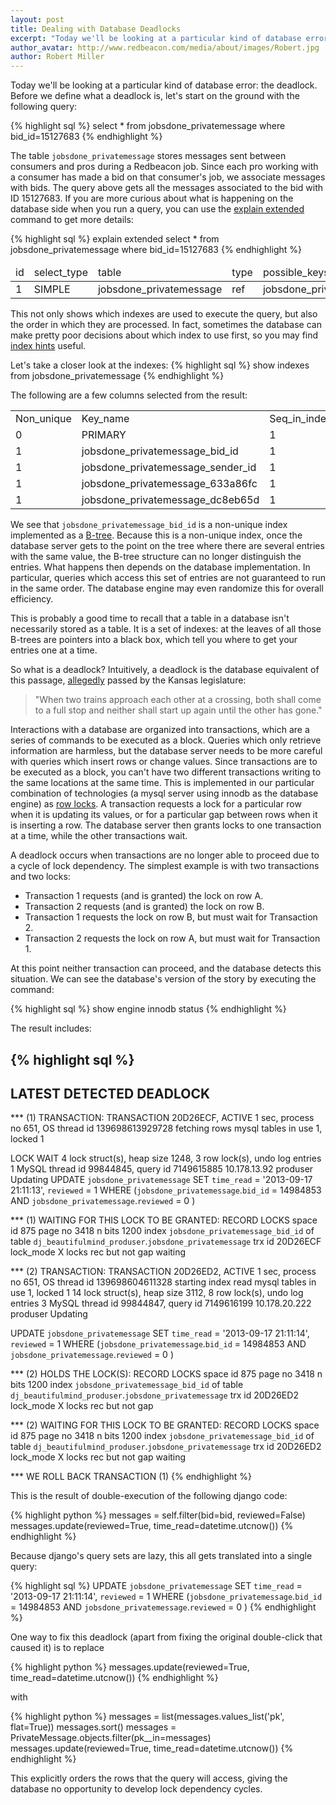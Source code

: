 ```yaml
---
layout: post
title: Dealing with Database Deadlocks
excerpt: "Today we'll be looking at a particular kind of database error: the deadlock. Before we define what a deadlock is, let's start on the ground with the following query."
author_avatar: http://www.redbeacon.com/media/about/images/Robert.jpg
author: Robert Miller
---
```


Today we'll be looking at a particular kind of database error: the deadlock.
Before we define what a deadlock is, let's start on the ground with the following query:

{% highlight sql %}
    select * from jobsdone_privatemessage where bid_id=15127683
{% endhighlight %}

The table <code>jobsdone_privatemessage</code> stores messages sent between consumers and pros during a Redbeacon job. Since each pro working with a consumer has made a bid on that consumer's job, we associate messages with bids. The query above gets all the messages associated to the bid with ID 15127683. If you are more curious about what is happening on the database side when you run a query, you can use the <a href="http://dev.mysql.com/doc/refman/5.1/en/execution-plan-information.html" target="_blank">explain extended</a> command to get more details:

{% highlight sql %}
    explain extended select * from jobsdone_privatemessage where bid_id=15127683
{% endhighlight %}

<div class="table-container">
<table class="table table-striped">
    <thead>
        <tr>
            <td>id</td>
            <td>select_type</td>
            <td>table</td>
            <td>type</td>
            <td>possible_keys</td>
            <td>key</td>
            <td>key_len</td>
            <td>ref</td>
            <td>rows</td>
            <td>filtered</td>
            <td>Extra</td>
        </tr>
    </thead>
    <tbody>
        <tr>
            <td>1</td>
            <td>SIMPLE</td>
            <td>jobsdone_privatemessage</td>
            <td>ref</td>
            <td>jobsdone_privatemessage_bid_id</td>
            <td>jobsdone_privatemessage_bid_id</td>
            <td>4</td>
            <td>const</td>
            <td>2</td>
            <td>100</td>
            <td></td>
        </tr>
    </tbody>
</table>
</div>

This not only shows which indexes are used to execute the query, but also the order in which they are processed. In fact, sometimes the database can make pretty poor decisions about which index to use first, so you may find <a href="http://dev.mysql.com/doc/refman/5.1/en/index-hints.html" target="_blank">index hints</a> useful.

Let's take a closer look at the indexes:
{% highlight sql %}
    show indexes from jobsdone_privatemessage
{% endhighlight %}

The following are a few columns selected from the result:

<div class="table-container">
<table class="table table-striped">
<tbody>
<tr>
<td>Non_unique</td>
<td>Key_name</td>
<td>Seq_in_index</td>
<td>Column_name</td>
<td>Collation</td>
<td>Sub_part</td>
<td>Packed</td>
<td>Null</td>
<td>Index_type</td>
<td>Comment</td>
</tr>
<tr>
<td>0</td>
<td>PRIMARY</td>
<td>1</td>
<td>id</td>
<td>A</td>
<td>NULL</td>
<td>NULL</td>
<td></td>
<td>BTREE</td>
<td></td>
</tr>
<tr>
<td>1</td>
<td>jobsdone_privatemessage_bid_id</td>
<td>1</td>
<td>bid_id</td>
<td>A</td>
<td>NULL</td>
<td>NULL</td>
<td></td>
<td>BTREE</td>
<td></td>
</tr>
<tr>
<td>1</td>
<td>jobsdone_privatemessage_sender_id</td>
<td>1</td>
<td>sender_id</td>
<td>A</td>
<td>NULL</td>
<td>NULL</td>
<td></td>
<td>BTREE</td>
<td></td>
</tr>
<tr>
<td>1</td>
<td>jobsdone_privatemessage_633a86fc</td>
<td>1</td>
<td>wiz_on_behalf_id</td>
<td>A</td>
<td>NULL</td>
<td>NULL</td>
<td>YES</td>
<td>BTREE</td>
<td></td>
</tr>
<tr>
<td>1</td>
<td>jobsdone_privatemessage_dc8eb65d</td>
<td>1</td>
<td>time_created</td>
<td>A</td>
<td>NULL</td>
<td>NULL</td>
<td></td>
<td>BTREE</td>
<td></td>
</tr>
</tbody>
</table>
</div>

We see that <code>jobsdone_privatemessage_bid_id</code> is a non-unique index implemented as a <a href="http://en.wikipedia.org/wiki/B-tree" target="_blank">B-tree</a>. Because this is a non-unique index, once the database server gets to the point on the tree where there are several entries with the same value, the B-tree structure can no longer distinguish the entries. What happens then depends on the database implementation. In particular, queries which access this set of entries are not guaranteed to run in the same order. The database engine may even randomize this for overall efficiency.

This is probably a good time to recall that a table in a database isn't necessarily stored as a table. It is a set of indexes: at the leaves of all those B-trees are pointers into a black box, which tell you where to get your entries one at a time.

So what is a deadlock? Intuitively, a deadlock is the database equivalent of this passage, <a href="http://en.wikipedia.org/wiki/Deadlock" target="_blank">allegedly</a> passed by the Kansas legislature:

<blockquote>"When two trains approach each other at a crossing, both shall come to a full stop and neither shall start up again until the other has gone."</blockquote>

Interactions with a database are organized into transactions, which are a series of commands to be executed as a block. Queries which only retrieve information are harmless, but the database server needs to be more careful with queries which insert rows or change values. Since transactions are to be executed as a block, you can't have two different transactions writing to the same locations at the same time. This is implemented in our particular combination of technologies (a mysql server using innodb as the database engine) as <a href="http://dev.mysql.com/doc/refman/5.1/en/innodb-transaction-model.html" target="_blank">row locks</a>. A transaction requests a lock for a particular row when it is updating its values, or for a particular gap between rows when it is inserting a row. The database server then grants locks to one transaction at a time, while the other transactions wait.

A deadlock occurs when transactions are no longer able to proceed due to a cycle of lock dependency. The simplest example is with two transactions and two locks:

<ul>
    <li>Transaction 1 requests (and is granted) the lock on row A.</li>
    <li>Transaction 2 requests (and is granted) the lock on row B.</li>
    <li>Transaction 1 requests the lock on row B, but must wait for Transaction 2.</li>
    <li>Transaction 2 requests the lock on row A, but must wait for Transaction 1.</li>
</ul>

At this point neither transaction can proceed, and the database detects this situation. We can see the database's version of the story by executing the command:

{% highlight sql %}
    show engine innodb status
{% endhighlight %}

The result includes:

{% highlight sql %}
------------------------
LATEST DETECTED DEADLOCK
------------------------

*** (1) TRANSACTION:
TRANSACTION 20D26ECF, ACTIVE 1 sec, process no 651, OS thread id 139698613929728 fetching rows
mysql tables in use 1, locked 1

LOCK WAIT 4 lock struct(s), heap size 1248, 3 row lock(s), undo log entries 1
MySQL thread id 99844845, query id 7149615885 10.178.13.92 produser Updating
UPDATE `jobsdone_privatemessage` SET `time_read` = '2013-09-17 21:11:13', `reviewed` = 1 WHERE (`jobsdone_privatemessage`.`bid_id` = 14984853 AND `jobsdone_privatemessage`.`reviewed` = 0 )

*** (1) WAITING FOR THIS LOCK TO BE GRANTED:
RECORD LOCKS space id 875 page no 3418 n bits 1200 index `jobsdone_privatemessage_bid_id` of table `dj_beautifulmind_produser`.`jobsdone_privatemessage` trx id 20D26ECF lock_mode X locks rec but not gap waiting

*** (2) TRANSACTION:
TRANSACTION 20D26ED2, ACTIVE 1 sec, process no 651, OS thread id 139698604611328 starting index read
mysql tables in use 1, locked 1
14 lock struct(s), heap size 3112, 8 row lock(s), undo log entries 3
MySQL thread id 99844847, query id 7149616199 10.178.20.222 produser Updating

UPDATE `jobsdone_privatemessage` SET `time_read` = '2013-09-17 21:11:14', `reviewed` = 1 WHERE (`jobsdone_privatemessage`.`bid_id` = 14984853 AND `jobsdone_privatemessage`.`reviewed` = 0 )

*** (2) HOLDS THE LOCK(S):
RECORD LOCKS space id 875 page no 3418 n bits 1200 index `jobsdone_privatemessage_bid_id` of table `dj_beautifulmind_produser`.`jobsdone_privatemessage` trx id 20D26ED2 lock_mode X locks rec but not gap

*** (2) WAITING FOR THIS LOCK TO BE GRANTED:
RECORD LOCKS space id 875 page no 3418 n bits 1200 index `jobsdone_privatemessage_bid_id` of table `dj_beautifulmind_produser`.`jobsdone_privatemessage` trx id 20D26ED2 lock_mode X locks rec but not gap waiting

*** WE ROLL BACK TRANSACTION (1)
{% endhighlight %}

This is the result of double-execution of the following django code:

{% highlight python %}
    messages = self.filter(bid=bid, reviewed=False)
    messages.update(reviewed=True, time_read=datetime.utcnow())
{% endhighlight %}

Because django's query sets are lazy, this all gets translated into a single query:

{% highlight sql %}
    UPDATE `jobsdone_privatemessage`
    SET `time_read` = '2013-09-17 21:11:14', `reviewed` = 1
    WHERE (`jobsdone_privatemessage`.`bid_id` = 14984853
    AND `jobsdone_privatemessage`.`reviewed` = 0 )
{% endhighlight %}

One way to fix this deadlock (apart from fixing the original double-click that caused it) is to replace

{% highlight python %}
    messages.update(reviewed=True, time_read=datetime.utcnow())
{% endhighlight %}

with

{% highlight python %}
    messages = list(messages.values_list('pk', flat=True))
    messages.sort()
    messages = PrivateMessage.objects.filter(pk__in=messages)
    messages.update(reviewed=True, time_read=datetime.utcnow())
{% endhighlight %}

This explicitly orders the rows that the query will access, giving the database no opportunity to develop lock dependency cycles.


